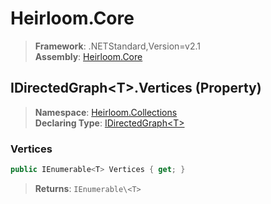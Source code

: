# Heirloom.Core

> **Framework**: .NETStandard,Version=v2.1  
> **Assembly**: [Heirloom.Core][0]

## IDirectedGraph\<T>.Vertices (Property)

> **Namespace**: [Heirloom.Collections][0]  
> **Declaring Type**: [IDirectedGraph\<T>][1]

### Vertices

```cs
public IEnumerable<T> Vertices { get; }
```

> **Returns**: `IEnumerable\<T>`

[0]: ../../../Heirloom.Core.md
[1]: ../IDirectedGraph[T].md
